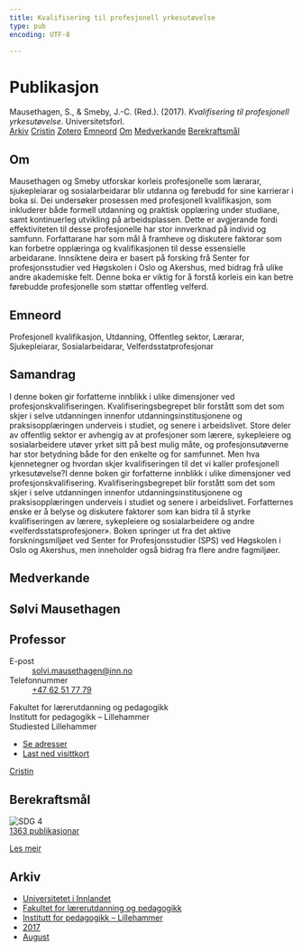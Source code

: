 ```yaml
---
title: Kvalifisering til profesjonell yrkesutøvelse
type: pub
encoding: UTF-8

---
```

<h1>Publikasjon</h1>
<article id="csl-bib-container-LTDQVHB4" class="csl-bib-container">
  <div class="csl-bib-body"> <div class="csl-entry">Mausethagen, S., &#38; Smeby, J.-C. (Red.). (2017). <i>Kvalifisering til profesjonell yrkesutøvelse</i>. Universitetsforl.</div> </div>
  <div class="csl-bib-buttons">
    <a href="#taxonomy-article-LTDQVHB4" alt="archive" class="csl-bib-button">Arkiv</a>
    <a href="https://app.cristin.no/results/show.jsf?id=1487414" alt="Cristin" class="csl-bib-button">Cristin</a>
    <a href="http://zotero.org/groups/5881554/items/LTDQVHB4" alt="Zotero" class="csl-bib-button">Zotero</a>
    <a href="#keywords-article-LTDQVHB4" alt="keywords" class="csl-bib-button">Emneord</a>
    <a href="#about-article-LTDQVHB4" alt="about_pub" class="csl-bib-button">Om</a>
    <a href="#contributors-article-LTDQVHB4" alt="contributors" class="csl-bib-button">Medverkande</a>
    <a href="#sdg-article-LTDQVHB4" alt="sdg" class="csl-bib-button">Berekraftsmål</a>
  </div>
  <div id="csl-bib-meta-container-LTDQVHB4"></div>
</article>
<div id="csl-bib-meta-LTDQVHB4" class="csl-bib-meta">
  <article id="about-article-LTDQVHB4" class="about_pub-article">
    <h1>Om</h1>
    Mausethagen og Smeby utforskar korleis profesjonelle som lærarar, sjukepleiarar og sosialarbeidarar blir utdanna og førebudd for sine karrierar i boka si. Dei undersøker prosessen med profesjonell kvalifikasjon, som inkluderer både formell utdanning og praktisk opplæring under studiane, samt kontinuerleg utvikling på arbeidsplassen. Dette er avgjerande fordi effektiviteten til desse profesjonelle har stor innverknad på individ og samfunn. Forfattarane har som mål å framheve og diskutere faktorar som kan forbetre opplæringa og kvalifikasjonen til desse essensielle arbeidarane. Innsiktene deira er basert på forsking frå Senter for profesjonsstudier ved Høgskolen i Oslo og Akershus, med bidrag frå ulike andre akademiske felt. Denne boka er viktig for å forstå korleis ein kan betre førebudde profesjonelle som støttar offentleg velferd.
  </article>
  <article id="keywords-article-LTDQVHB4" class="keywords-article">
    <h1>Emneord</h1>
    Profesjonell kvalifikasjon, Utdanning, Offentleg sektor, Lærarar, Sjukepleiarar, Sosialarbeidarar, Velferdsstatprofesjonar
  </article>
  <article id="abstract-article-LTDQVHB4" class="abstract-article">
    <h1>Samandrag</h1>
    I denne boken gir forfatterne innblikk i ulike dimensjoner ved profesjonskvalifiseringen. Kvalifiseringsbegrepet blir forstått som det som skjer i selve utdanningen innenfor utdanningsinstitusjonene og praksisopplæringen underveis i studiet, og senere i arbeidslivet. Store deler av offentlig sektor er avhengig av at profesjoner som lærere, sykepleiere og sosialarbeidere utøver yrket sitt på best mulig måte, og profesjonsutøverne har stor betydning både for den enkelte og for samfunnet. Men hva kjennetegner og hvordan skjer kvalifiseringen til det vi kaller profesjonell yrkesutøvelse?I denne boken gir forfatterne innblikk i ulike dimensjoner ved profesjonskvalifisering. Kvalifiseringsbegrepet blir forstått som det som skjer i selve utdanningen innenfor utdanningsinstitusjonene og praksisopplæringen underveis i studiet og senere i arbeidslivet. Forfatternes ønske er å belyse og diskutere faktorer som kan bidra til å styrke kvalifiseringen av lærere, sykepleiere og sosialarbeidere og andre «velferdsstatsprofesjoner». Boken springer ut fra det aktive forskningsmiljøet ved Senter for Profesjonsstudier (SPS) ved Høgskolen i Oslo og Akershus, men inneholder også bidrag fra flere andre fagmiljøer.
  </article>
  <article id="contributors-article-LTDQVHB4" class="contributors-article">
    <h1>Medverkande</h1>
    <div class="personas"> <div class="vrtx-hinn-person-card"> <div class="photo"> <i class="lar la-user-circle missing-person"></i> </div> <div class="info"> <hgroup><h1>Sølvi Mausethagen</h1> <h2>Professor</h2> </hgroup><dl> <dt>E-post</dt> <dd> <a href="mailto:solvi.mausethagen@inn.no">solvi.mausethagen@inn.no</a> </dd> <dt>Telefonnummer</dt> <dd><a href="tel:+4762517779"> +47 62 51 77 79 </a></dd> </dl> <p> Fakultet for lærerutdanning og pedagogikk<br> Institutt for pedagogikk – Lillehammer<br> Studiested Lillehammer </p> <ul class="vrtx-hinn-links"> <li><a href="https://www.inn.no/finn-en-ansatt/solvi-mausethagen.html#vrtx-hinn-addresses">Se adresser</a></li> <li><a href="https://www.inn.no/finn-en-ansatt/solvi-mausethagen.html?vrtx=vcf">Last ned visittkort</a></li> </ul> </div> </div> <a href="https://app.cristin.no/persons/show.jsf?id=60275" alt="Cristin URL" class="personas-cristin">Cristin</a> </div>
  </article>
  <article id="sdg-article-LTDQVHB4" class="sdg-article">
    <h1>Berekraftsmål</h1>
    <div class="sdg-container"><div id="sdg4" class="sdg">
        <img src="{{< params subfolder >}}images/sdg/sdg04_nn.png" class="image" alt="SDG 4">
        <div class="sdg-overlay">
          <a href="{{< params subfolder >}}nn/archive/?sdg=4#archive" class="sdg-publication-count"><span>1363</span> publikasjonar</a>
          <p><a href="https://fn.no/om-fn/fns-baerekraftsmaal/god-utdanning?lang=nno-NO" class="sdg-read-more">Les meir</a></p>
        </div>
      </div></div>
  </article>
  <article id="taxonomy-article-LTDQVHB4" class="taxonomy-article">
    <h1>Arkiv</h1>
    <ul>
      <li><a href="{{< params subfolder >}}nn/archive/?key=3DCRN523">Universitetet i Innlandet</a></li>
      <li><a href="{{< params subfolder >}}nn/archive/?key=WYNZA47F">Fakultet for lærerutdanning og pedagogikk</a></li>
      <li><a href="{{< params subfolder >}}nn/archive/?key=L8MA547R">Institutt for pedagogikk – Lillehammer</a></li>
      <li><a href="{{< params subfolder >}}nn/archive/?key=HCCH4BKG">2017</a></li>
      <li><a href="{{< params subfolder >}}nn/archive/?key=YE8UPRW2">August</a></li>
    </ul>
  </article>
</div>
